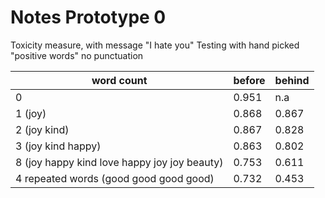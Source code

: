 # Notes Prototype 0

Toxicity measure, with message "I hate you"
Testing with hand picked "positive words" no punctuation

|word count | before | behind |
|-----------|--------|--------|
| 0 | 0.951 | n.a | n.a |
| 1 (joy) | 0.868 | 0.867 |
| 2 (joy kind) | 0.867 | 0.828|
| 3 (joy kind happy) | 0.863 | 0.802 |
| 8 (joy happy kind love happy joy joy beauty) | 0.753 | 0.611 |
| 4 repeated words (good good good good) | 0.732 | 0.453 | 
